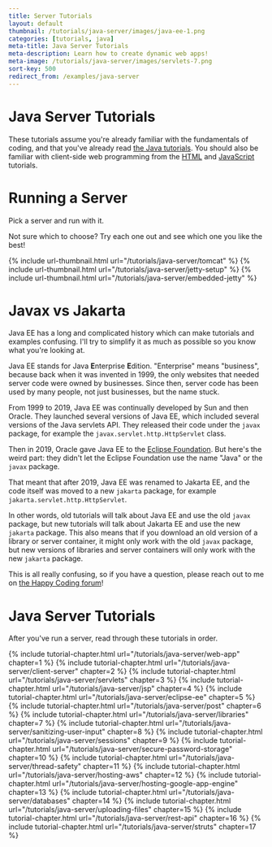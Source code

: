 ```yaml
---
title: Server Tutorials
layout: default
thumbnail: /tutorials/java-server/images/java-ee-1.png
categories: [tutorials, java]
meta-title: Java Server Tutorials
meta-description: Learn how to create dynamic web apps!
meta-image: /tutorials/java-server/images/servlets-7.png
sort-key: 500
redirect_from: /examples/java-server
---
```


# Java Server Tutorials

These tutorials assume you're already familiar with the fundamentals of coding, and that you've already read [the Java tutorials](/tutorials/java). You should also be familiar with client-side web programming from the [HTML](/tutorials/html) and [JavaScript](/tutorials/javascript) tutorials.

# Running a Server

Pick a server and run with it.

Not sure which to choose? Try each one out and see which one you like the best!

<div class="thumbnail-link-container">
  {% include url-thumbnail.html url="/tutorials/java-server/tomcat" %}
  {% include url-thumbnail.html url="/tutorials/java-server/jetty-setup" %}
  {% include url-thumbnail.html url="/tutorials/java-server/embedded-jetty" %}
</div>

# Javax vs Jakarta

Java EE has a long and complicated history which can make tutorials and examples confusing. I'll try to simplify it as much as possible so you know what you're looking at.

Java EE stands for Java **E**nterprise **E**dition. "Enterprise" means "business", because back when it was invented in 1999, the only websites that needed server code were owned by businesses. Since then, server code has been used by many people, not just businesses, but the name stuck.

From 1999 to 2019, Java EE was continually developed by Sun and then Oracle. They launched several versions of Java EE, which included several versions of the Java servlets API. They released their code under the `javax` package, for example the `javax.servlet.http.HttpServlet` class.

Then in 2019, Oracle gave Java EE to the [Eclipse Foundation](https://www.eclipse.org/org/foundation/). But here's the weird part: they didn't let the Eclipse Foundation use the name "Java" or the `javax` package.

That meant that after 2019, Java EE was renamed to Jakarta EE, and the code itself was moved to a new `jakarta` package, for example `jakarta.servlet.http.HttpServlet`.

In other words, old tutorials will talk about Java EE and use the old `javax` package, but new tutorials will talk about Jakarta EE and use the new `jakarta` package. This also means that if you download an old version of a library or server container, it might only work with the old `javax` package, but new versions of libraries and server containers will only work with the new `jakarta` package.

This is all really confusing, so if you have a question, please reach out to me on [the Happy Coding forum](https://forum.happycoding.io)!

# Java Server Tutorials

After you've run a server, read through these tutorials in order.

{% include tutorial-chapter.html url="/tutorials/java-server/web-app" chapter=1 %}
{% include tutorial-chapter.html url="/tutorials/java-server/client-server" chapter=2 %}
{% include tutorial-chapter.html url="/tutorials/java-server/servlets" chapter=3 %}
{% include tutorial-chapter.html url="/tutorials/java-server/jsp" chapter=4 %}
{% include tutorial-chapter.html url="/tutorials/java-server/eclipse-ee" chapter=5 %}
{% include tutorial-chapter.html url="/tutorials/java-server/post" chapter=6 %}
{% include tutorial-chapter.html url="/tutorials/java-server/libraries" chapter=7 %}
{% include tutorial-chapter.html url="/tutorials/java-server/sanitizing-user-input" chapter=8 %}
{% include tutorial-chapter.html url="/tutorials/java-server/sessions" chapter=9 %}
{% include tutorial-chapter.html url="/tutorials/java-server/secure-password-storage" chapter=10 %}
{% include tutorial-chapter.html url="/tutorials/java-server/thread-safety" chapter=11 %}
{% include tutorial-chapter.html url="/tutorials/java-server/hosting-aws" chapter=12 %}
{% include tutorial-chapter.html url="/tutorials/java-server/hosting-google-app-engine" chapter=13 %}
{% include tutorial-chapter.html url="/tutorials/java-server/databases" chapter=14 %}
{% include tutorial-chapter.html url="/tutorials/java-server/uploading-files" chapter=15 %}
{% include tutorial-chapter.html url="/tutorials/java-server/rest-api" chapter=16 %}
{% include tutorial-chapter.html url="/tutorials/java-server/struts" chapter=17 %}
